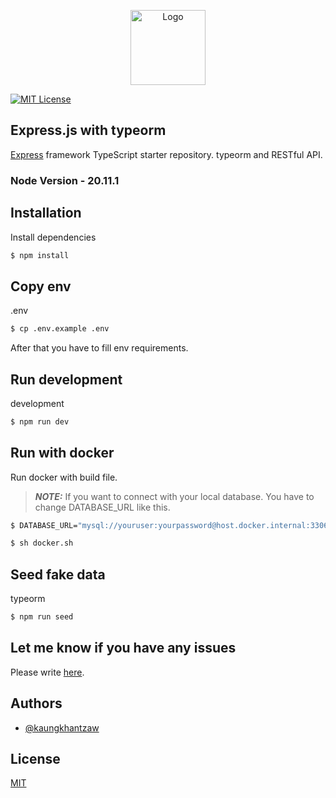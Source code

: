<p align="center">
  <a href="https://kaungkhantzaw.vercel.app/" target="blank">
  <img src="https://kaungkhantzawdev.vercel.app/_next/static/media/logo.c12b3361.svg" width="120" alt="Logo" />
  </a>
</p>

[![MIT License](https://img.shields.io/badge/License-MIT-green.svg)](https://choosealicense.com/licenses/mit/)

## Express.js with typeorm

[Express](https://github.com/expressjs/express) framework TypeScript starter repository. typeorm and RESTful API.

### Node Version - 20.11.1

## Installation

Install dependencies

```bash
$ npm install
```

## Copy env

.env

```bash
$ cp .env.example .env 
```
After that you have to fill env requirements.


## Run development

development

```bash
$ npm run dev
```
## Run with docker

Run docker with build file.

> **_NOTE:_** If you want to connect with your local database. You have to change DATABASE_URL like this.
```bash
$ DATABASE_URL="mysql://youruser:yourpassword@host.docker.internal:3306/yourdatabase"

```


```bash
$ sh docker.sh
```

## Seed fake data

typeorm

```bash
$ npm run seed
```
## Let me know if you have any issues
Please write [here](https://github.com/Global-kits/express-prisma-rest/issues).

## Authors

- [@kaungkhantzaw](https://www.github.com/kaungkhantzawdev)


## License

[MIT](https://choosealicense.com/licenses/mit/)


